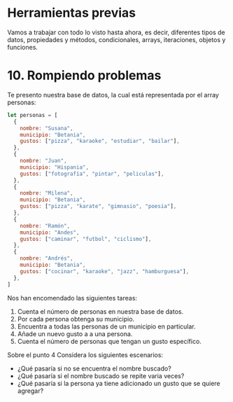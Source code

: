 # Herramientas previas

Vamos a trabajar con todo lo visto hasta ahora, es decir, diferentes tipos de datos, propiedades y métodos, condicionales, arrays, iteraciones, objetos y funciones.

# 10. Rompiendo problemas

Te presento nuestra base de datos, la cual está representada por el array personas:

```javascript
let personas = [
  {
    nombre: "Susana",
    municipio: "Betania",
    gustos: ["pizza", "karaoke", "estudiar", "bailar"],
  },
  {
    nombre: "Juan",
    municipio: "Hispania",
    gustos: ["fotografía", "pintar", "peliculas"],
  },
  {
    nombre: "Milena",
    municipio: "Betania",
    gustos: ["pizza", "karate", "gimnasio", "poesia"],
  },
  {
    nombre: "Ramón",
    municipio: "Andes",
    gustos: ["caminar", "futbol", "ciclismo"],
  },
  {
    nombre: "Andrés",
    municipio: "Betania",
    gustos: ["cocinar", "karaoke", "jazz", "hamburguesa"],
  },
]
```
Nos han encomendado las siguientes tareas:
1) Cuenta el número de personas en nuestra base de datos.
2) Por cada persona obtenga su municipio.
3) Encuentra a todas las personas de un municipio en particular.
4) Añade un nuevo gusto a a una persona.
5) Cuenta el número de personas que tengan un gusto específico.

Sobre el punto 4 Considera los siguientes escenarios:
* ¿Qué pasaría si no se encuentra el nombre buscado?
* ¿Qué pasaría si el nombre buscado se repite varia veces?
* ¿Qué pasaría si la persona ya tiene adicionado un gusto que se quiere agregar?


